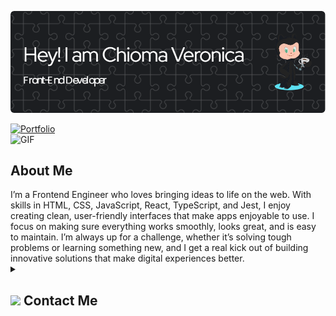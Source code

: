![Header](./png/header.png)

  <a href="https://susanveronicaportfolio.vercel.app/">
    <img src="https://img.shields.io/badge/Portfolio-543DE0?style=for-the-badge&logo=About.me&logoColor=white" alt="Portfolio" style="height:28px;">
  </a>
</h2>
<div style="align:center">
 <img alt="GIF" src="https://media4.giphy.com/media/11KzOet1ElBDz2/giphy.gif?cid=6c09b952ufa3xxbbm0mpuadm2zaik3wjp4m9luz2ly0lyz8d&ep=v1_internal_gif_by_id&rid=giphy.gif&ct=g" />
</div>

<h2>About Me</h2>
I’m a Frontend Engineer who loves bringing ideas to life on the web. With skills in HTML, CSS, JavaScript, React, TypeScript, and Jest, I enjoy creating clean, user-friendly interfaces that make apps enjoyable to use. I focus on making sure everything works smoothly, looks great, and is easy to maintain. I’m always up for a challenge, whether it’s solving tough problems or learning something new, and I get a real kick out of building innovative solutions that make digital experiences better.

<details style="align:center">
  <summary><h2> <img style="align:center" src="https://github.com/SisiVero/SisiVero/blob/main/icons/Contact.gif" width="37"/> Contact Me</h2></summary>
  <p>
    <i>You can reach out to me via</i>
    <a href="mailto:csusan894@gmail.com" style="textUnderline:none">
    Chioma Veronica
    </a>
  </p>
</details>
